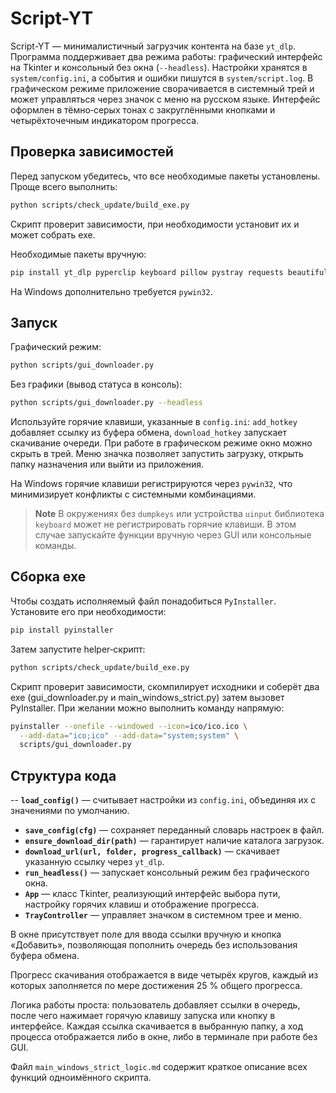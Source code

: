 # Script-YT

Script-YT — минималистичный загрузчик контента на базе `yt_dlp`.
Программа поддерживает два режима работы: графический интерфейс на
Tkinter и консольный без окна (`--headless`).  Настройки хранятся в
`system/config.ini`, а события и ошибки пишутся в `system/script.log`.
В
графическом режиме приложение сворачивается в системный трей и может
управляться через значок с меню на русском языке.
Интерфейс оформлен в тёмно‑серых тонах с закруглёнными кнопками и
четырёхточечным индикатором прогресса.

## Проверка зависимостей

Перед запуском убедитесь, что все необходимые пакеты установлены.
Проще всего выполнить:

```bash
python scripts/check_update/build_exe.py
```

Скрипт проверит зависимости, при необходимости установит их и может собрать exe.

Необходимые пакеты вручную:

```bash
pip install yt_dlp pyperclip keyboard pillow pystray requests beautifulsoup4
```

На Windows дополнительно требуется `pywin32`.

## Запуск

Графический режим:

```bash
python scripts/gui_downloader.py
```

Без графики (вывод статуса в консоль):

```bash
python scripts/gui_downloader.py --headless
```

Используйте горячие клавиши, указанные в `config.ini`:
`add_hotkey` добавляет ссылку из буфера обмена,
`download_hotkey` запускает скачивание очереди.
При работе в графическом режиме окно можно скрыть в трей. Меню значка
позволяет запустить загрузку, открыть папку назначения или выйти из
приложения.

На Windows горячие клавиши регистрируются через `pywin32`, что
минимизирует конфликты с системными комбинациями.

> **Note**
> В окружениях без `dumpkeys` или устройства `uinput`
> библиотека `keyboard` может не регистрировать горячие клавиши.
> В этом случае запускайте функции вручную через GUI или консольные
> команды.

## Сборка exe

Чтобы создать исполняемый файл понадобиться `PyInstaller`. Установите
его при необходимости:

```bash
pip install pyinstaller
```

Затем запустите helper‑скрипт:

```bash
python scripts/check_update/build_exe.py
```

Скрипт проверит зависимости, скомпилирует исходники и соберёт два exe (gui_downloader.py и main_windows_strict.py)
затем вызовет PyInstaller. При
желании можно выполнить команду напрямую:

```bash
pyinstaller --onefile --windowed --icon=ico/ico.ico \
  --add-data="ico;ico" --add-data="system;system" \
  scripts/gui_downloader.py
```

## Структура кода

-- **`load_config()`** — считывает настройки из `config.ini`,
  объединяя их с значениями по умолчанию.
- **`save_config(cfg)`** — сохраняет переданный словарь настроек в файл.
- **`ensure_download_dir(path)`** — гарантирует наличие каталога загрузок.
- **`download_url(url, folder, progress_callback)`** — скачивает указанную
  ссылку через `yt_dlp`.
- **`run_headless()`** — запускает консольный режим без графического окна.
- **`App`** — класс Tkinter, реализующий интерфейс выбора пути, настройку
  горячих клавиш и отображение прогресса.
- **`TrayController`** — управляет значком в системном трее и меню.

В окне присутствует поле для ввода ссылки вручную и кнопка «Добавить»,
позволяющая пополнить очередь без использования буфера обмена.

Прогресс скачивания отображается в виде четырёх кругов, каждый из
которых заполняется по мере достижения 25 % общего прогресса.

Логика работы проста: пользователь добавляет ссылки в очередь, после чего
нажимает горячую клавишу запуска или кнопку в интерфейсе. Каждая ссылка
скачивается в выбранную папку, а ход процесса отображается либо в окне,
либо в терминале при работе без GUI.

Файл `main_windows_strict_logic.md` содержит краткое описание всех функций одноимённого скрипта.
